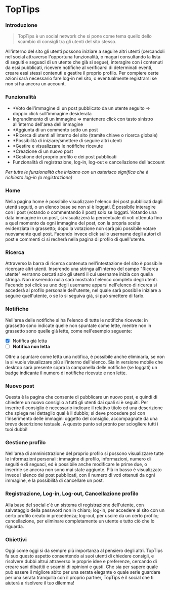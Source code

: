 # TopTips
### Introduzione

> TopTips è un social network che si pone come tema quello dello scambio di consigli tra gli utenti del sito stesso.

All'interno del sito gli utenti possono iniziare a seguire altri utenti (cercandoli nel social attraverso l'opportuna funzionalità, o magari consultando la lista di seguiti e seguaci di un utente che già si segue), interagire con i contenuti da essi pubblicati, ricevere notifiche al verificarsi di determinati eventi, creare essi stessi contenuti e gestire il proprio profilo. Per compiere certe azioni sarà necessario fare log-in nel sito, o eventualmente registrarsi se non si ha ancora un account.

### Funzionalità

 - *Voto dell'immagine di un post pubblicato da un utente seguito => doppio click sull'immagine desiderata
 - Ingrandimento di un immagine => mantenere click con tasto sinistro all'interno dell'area dell'immagine
 - *Aggiunta di un commento sotto un post
 - *Ricerca di utenti all'interno del sito (tramite chiave o ricerca globale)
 - *Possibilità di iniziare/smettere di seguire altri utenti
 - *Gestire e visualizzare le notifiche ricevute
 - *Creazione di un nuovo post
 - *Gestione del proprio profilo e dei post pubblicati
 - Funzionalità di registrazione, log-in, log-out e cancellazione dell'account

*Per tutte le funzionalità che iniziano con un asterisco significa che è richiesto log-in (o registrazione)*

### Home
Nella pagina home è possibile visualizzare l'elenco dei post pubblicati dagli utenti seguiti, o un elenco base se non si è loggati. É possibile interagire con i post (votando o commentando il post) solo se loggati. Votando una data immagine in un post, si visualizzerà la percentuale di voti ottenuta fino a quel momento da ogni immagine del post, con la propria scelta evidenziata in grassetto; dopo la votazione non sarà più possibile votare nuovamente quel post.
Facendo invece click sullo username degli autori di post e commenti ci si recherà nella pagina di profilo di quell'utente.

### Ricerca
 Attraverso la barra di ricerca contenuta nell'intestazione del sito è possibile ricercare altri utenti. 
 Inserendo una stringa all'interno del campo "Ricerca utente" verranno cercati solo gli utenti il cui username inizia con quella stringa. Non inserendo nulla sarà mostrato l'elenco completo degli utenti. Facendo poi click su uno degli username apparsi nell'elenco di ricerca si accederà al profilo personale dell'utente, nel quale sarà possibile iniziare a seguire quell'utente, o se lo si seguiva già, si può smettere di farlo.
 
### Notifiche
Nell'area delle notifiche si ha l'elenco di tutte le notifiche ricevute: in grassetto sono indicate quelle non spuntate come lette, mentre non in grassetto sono quelle già lette, come nell'esempio seguente:

 - [x] Notifica già letta
 - [ ]  **Notifica non letta**

Oltre a spuntare come letta una notifica, è possibile anche eliminarla, se non la si vuole visualizzare più all'interno dell'elenco.
Sia in versione mobile che desktop sarà presente sopra la campanella delle notifiche (se loggati) un badge indicante il numero di notifiche ricevute e non lette.

### Nuovo post
Questa è la pagina che consente di pubblicare un nuovo post, e quindi di chiedere un nuovo consiglio a tutti gli utenti dai quali si è seguiti. Per inserire il consiglio è necessario indicare il relativo titolo ed una descrizione che spiega nel dettaglio qual è il dubbio; si deve procedere poi con l'inserimento delle immagini oggetto del consiglio, accompagnate da una breve descrizione testuale. A questo punto sei pronto per sciogliere tutti i tuoi dubbi!

### Gestione profilo
Nell'area di amministrazione del proprio profilo si possono visualizzare tutte le informazioni personali: immagine di profilo, informazioni, numero di seguiti e di seguaci, ed è possibile anche modificare le prime due, o inserirle se ancora non sono mai state aggiunte.
Più in basso è visualizzato invece l'elenco dei post pubblicati, con il numero di voti ottenuti da ogni immagine, e la possibilità di cancellare un post.

### Registrazione, Log-in, Log-out, Cancellazione profilo
Alla base del social c'è un sistema di registrazione dell'utente, con salvataggio della password non in chiaro; log-in, per accedere al sito con un certo profilo creato in precedenza; log-out, per uscire da un certo profilo; cancellazione, per eliminare completamente un utente e tutto ciò che lo riguarda.

### Obiettivi
Oggi come oggi si da sempre più importanza al pensiero degli altri. TopTips fa suo questo aspetto consentendo ai suoi utenti di chiedere consigli, e risolvere dubbi altrui attraverso le proprie idee e preferenze, cercando di creare sani dibattiti e scambi di opinioni e gusti. Che sia per sapere quale può essere il migliore abito per una serata elegante o quale serie guardare per una serata tranquilla con il proprio partner, TopTips è il social che ti aiuterà a risolvere il tuo dilemma!
